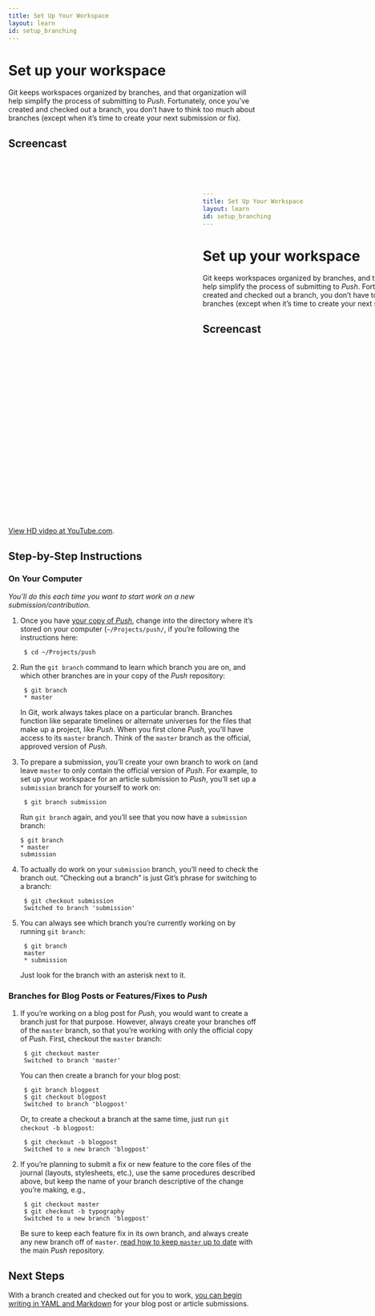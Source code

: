```yaml
---
title: Set Up Your Workspace
layout: learn
id: setup_branching
---
```


# Set up your workspace

Git keeps workspaces organized by branches, and that organization will help simplify the process of
submitting to *Push*. Fortunately, once you’ve created and checked out a branch, you don’t have to
think too much about branches (except when it’s time to create your next submission or fix).

## Screencast

<div class="video-container">
  <iframe width="1280" height="720" src="?rel=0" frameborder="0" allowfullscreen="allowfullscreen"> </iframe>
</div>

[View HD video at YouTube.com](http://www.youtube.com/watch_popup?v=AAAAAAAAAAAAA&hd=1).

## Step-by-Step Instructions

### On Your Computer
*You’ll do this each time you want to start work on a new submission/contribution.*

1. Once you have [your copy of *Push*](/learn/fork-and-clone.html), change into the directory
   where it’s stored on your computer (`~/Projects/push/`, if you’re following the instructions
   here:

        $ cd ~/Projects/push

2. Run the `git branch` command to learn which branch you are on, and which other branches are in
   your copy of the *Push* repository:

        $ git branch
        * master

   In Git, work always takes place on a particular branch. Branches function like separate timelines
   or alternate universes for the files that make up a project, like *Push*. When you first clone
   *Push*, you’ll have access to its `master` branch. Think of the `master` branch as the official,
   approved version of *Push*.

3. To prepare a submission, you’ll create your own branch to work on (and leave `master` to only
   contain the official version of *Push*. For example, to set up your workspace for an article
   submission to *Push*, you’ll set up a `submission` branch for yourself to work on:

        $ git branch submission

   Run `git branch` again, and you’ll see that you now have a `submission` branch:

       $ git branch
       * master
       submission

4. To actually do work on your `submission` branch, you’ll need to check the branch out. “Checking
   out a branch” is just Git’s phrase for switching to a branch:

        $ git checkout submission
        Switched to branch 'submission'

5. You can always see which branch you’re currently working on by running `git branch`:

        $ git branch
        master
        * submission

   Just look for the branch with an asterisk next to it.

### Branches for Blog Posts or Features/Fixes to *Push*

1. If you’re working on a blog post for *Push*, you would want to create a branch just for that
   purpose. However, always create your branches off of the `master` branch, so that you’re working
   with only the official copy of *Push*. First, checkout the `master` branch:

        $ git checkout master
        Switched to branch 'master'

   You can then create a branch for your blog post:

        $ git branch blogpost
        $ git checkout blogpost
        Switched to branch 'blogpost'

   Or, to create a checkout a branch at the same time, just run `git checkout -b blogpost`:

        $ git checkout -b blogpost
        Switched to a new branch 'blogpost'

2. If you’re planning to submit a fix or new feature to the core files of the journal (layouts,
   stylesheets, etc.), use the same procedures described above, but keep the name of your branch
   descriptive of the change you’re making, e.g.,

        $ git checkout master
        $ git checkout -b typography
        Switched to a new branch 'blogpost'

   Be sure to keep each feature fix in its own branch, and always create any new branch off of
   `master`. [read how to keep `master` up to date](/learn/stay-updated.html) with the main *Push*
   repository.

## Next Steps

With a branch created and checked out for you to work,
[you can begin writing in YAML and Markdown](/learn/yaml-and-markdown.html) for your blog post or
article submissions.

